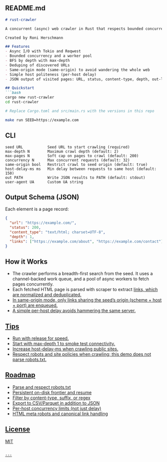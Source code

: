 ## README.md
```markdown
# rust-crawler

A concurrent (async) web crawler in Rust that respects bounded concurrency, deduplicates URLs, optionally restricts to the seed origin, and exports crawl results to JSON.

Created by Roni Herschmann

## Features
- Async I/O with Tokio and Reqwest
- Bounded concurrency and a worker pool
- BFS by depth with max-depth
- Deduping of discovered URLs
- Same-origin mode (same-origin) to avoid wandering the whole web
- Simple host politeness (per-host delay)
- JSON output of visited pages: URL, status, content-type, depth, out-links

## Quickstart
```bash
cargo new rust-crawler
cd rust-crawler

# Replace Cargo.toml and src/main.rs with the versions in this repo

make run SEED=https://example.com
```

## CLI
```
seed URL           Seed URL to start crawling (required)
max-depth N        Maximum crawl depth (default: 2)
max-pages N        Soft cap on pages to crawl (default: 200)
concurrency N      Max concurrent requests (default: 32)
same-origin bool   Restrict crawl to seed origin (default: true)
host-delay-ms ms   Min delay between requests to same host (default: 150)
out PATH           Write JSON results to PATH (default: stdout)
user-agent UA      Custom UA string
```

## Output Schema (JSON)
Each element is a page record:
```json
{
  "url": "https://example.com/",
  "status": 200,
  "content_type": "text/html; charset=UTF-8",
  "depth": 1,
  "links": ["https://example.com/about", "https://example.com/contact"]
}
```

## How it Works
- The crawler performs a breadth-first search from the seed. It uses a channel-backed work queue, and a pool of async workers to fetch pages concurrently.
- Each fetched HTML page is parsed with scraper to extract <a href> links, which are normalized and deduplicated.
- In same-origin mode, only links sharing the seed’s origin (scheme + host + port) are enqueued.
- A simple per-host delay avoids hammering the same server.

## Tips
- Run with release for speed.
- Start with max-depth 1 to smoke test connectivity.
- Increase host-delay-ms when crawling public sites.
- Respect robots and site policies when crawling; this demo does not parse robots.txt.

## Roadmap
- Parse and respect robots.txt
- Persistent on-disk frontier and resume
- Filter by content-type, suffix, or regex
- Export to CSV/Parquet in addition to JSON
- Per-host concurrency limits (not just delay)
- HTML meta robots and canonical link handling

## License
MIT
```

---
